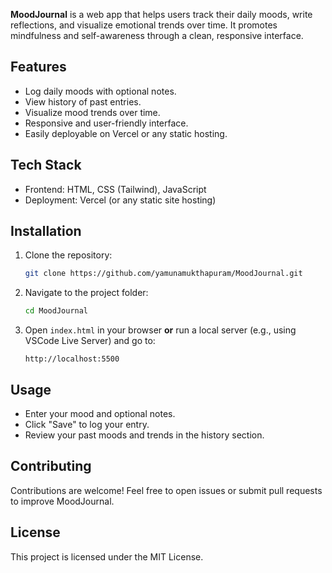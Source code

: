 **MoodJournal** is a web app that helps users track their daily moods, write reflections, and visualize emotional trends over time. It promotes mindfulness and self-awareness through a clean, responsive interface.

## Features

* Log daily moods with optional notes.
* View history of past entries.
* Visualize mood trends over time.
* Responsive and user-friendly interface.
* Easily deployable on Vercel or any static hosting.

## Tech Stack

* Frontend: HTML, CSS (Tailwind), JavaScript
* Deployment: Vercel (or any static site hosting)

## Installation

1. Clone the repository:

   ```bash
   git clone https://github.com/yamunamukthapuram/MoodJournal.git
   ```
2. Navigate to the project folder:

   ```bash
   cd MoodJournal
   ```
3. Open `index.html` in your browser **or** run a local server (e.g., using VSCode Live Server) and go to:

   ```
   http://localhost:5500
   ```

## Usage

* Enter your mood and optional notes.
* Click "Save" to log your entry.
* Review your past moods and trends in the history section.

## Contributing

Contributions are welcome! Feel free to open issues or submit pull requests to improve MoodJournal.

## License

This project is licensed under the MIT License.

